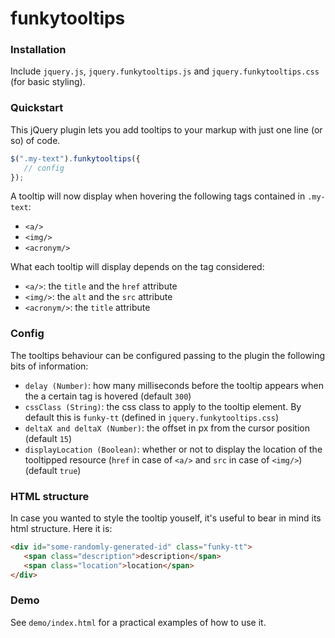 # funkytooltips

### Installation

Include `jquery.js`, `jquery.funkytooltips.js` and `jquery.funkytooltips.css` (for basic styling). 

### Quickstart

This jQuery plugin lets you add tooltips to your markup with just one line (or so) of code.

```js
$(".my-text").funkytooltips({
   // config
});
```

A tooltip will now display when hovering the following tags contained in `.my-text`: 

- `<a/>`
- `<img/>`
- `<acronym/>`

What each tooltip will display depends on the tag considered:

- `<a/>`: the `title` and the `href` attribute
- `<img/>`: the `alt` and the `src` attribute
- `<acronym/>`: the `title` attribute

### Config

The tooltips behaviour can be configured passing to the plugin the following bits of information:

- `delay (Number)`: how many milliseconds before the tooltip appears when the a certain tag is hovered (default `300`)
- `cssClass (String)`: the css class to apply to the tooltip element. By default this is `funky-tt` (defined in `jquery.funkytooltips.css`)
- `deltaX and deltaX (Number)`: the offset in px from the cursor position (default `15`)
- `displayLocation (Boolean)`: whether or not to display the location of the tooltipped resource (`href` in case of `<a/>` and `src` in case of `<img/>`) (default `true`)

### HTML structure

In case you wanted to style the tooltip youself, it's useful to bear in mind its html structure. Here it is:

```html
<div id="some-randomly-generated-id" class="funky-tt">
   <span class="description">description</span>
   <span class="location">location</span>
</div>
```

### Demo

See `demo/index.html` for a practical examples of how to use it.

